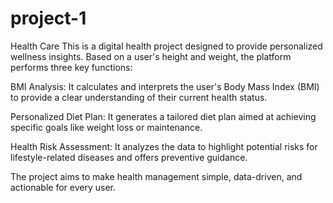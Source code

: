 # project-1
Health Care
This is a digital health project designed to provide personalized wellness insights. Based on a user's height and weight, the platform performs three key functions:

BMI Analysis: It calculates and interprets the user's Body Mass Index (BMI) to provide a clear understanding of their current health status.

Personalized Diet Plan: It generates a tailored diet plan aimed at achieving specific goals like weight loss or maintenance.

Health Risk Assessment: It analyzes the data to highlight potential risks for lifestyle-related diseases and offers preventive guidance.

The project aims to make health management simple, data-driven, and actionable for every user.

